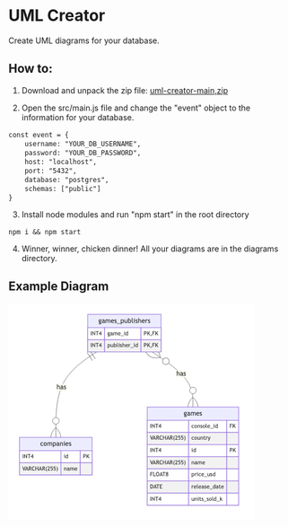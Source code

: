 # UML Creator
Create UML diagrams for your database.

## How to:
1.  Download and unpack the zip file: [uml-creator-main,zip](https://github.com/TheVeteranDev/uml-creator/archive/refs/heads/main.zip)

2.  Open the src/main.js file and change the "event" object to the information for your database.
```
const event = {
    username: "YOUR_DB_USERNAME", 
    password: "YOUR_DB_PASSWORD", 
    host: "localhost", 
    port: "5432", 
    database: "postgres", 
    schemas: ["public"]
}
```

3.  Install node modules and run "npm start" in the root directory
```
npm i && npm start
```

4.  Winner, winner, chicken dinner!  All your diagrams are in the diagrams directory.

## Example Diagram
![Example diagram](diagrams/public-games_publishers.png)
